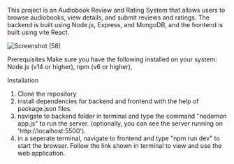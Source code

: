 This project is an Audiobook Review and Rating System that allows users to browse audiobooks, view details, and submit reviews and ratings. The backend is built using Node.js, Express, and MongoDB, and the frontend is built using vite React.

![Screenshot (58)](https://github.com/user-attachments/assets/d409bc7a-7b23-436c-a422-926711469171)

Prerequisites
Make sure you have the following installed on your system:
Node.js (v14 or higher), 
npm (v6 or higher),

Installation
1. Clone the repository
2. install dependencies for backend and frontend with the help of package.json files.
3. navigate to backend folder in terminal and type the command "nodemon app.js" to run the server. (optionally, you can see the server running on 'http://localhost:5500').
4. in a seperate terminal, navigate to frontend and type "npm run dev" to start the browser. Follow the link shown in terminal to view and use the web application.
